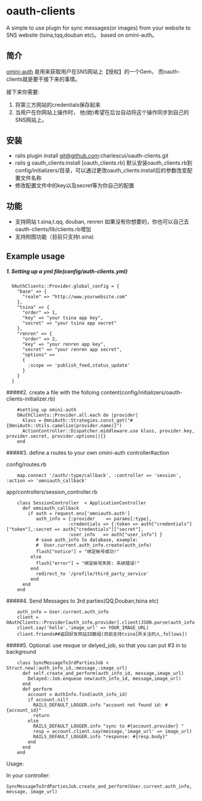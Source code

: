 oauth-clients
================

A simple to use plugin for sync messages(or images) from your website to SNS website (tsina,tqq,douban etc)。 based on omini-auth。

## 简介

[omini-auth](https://github.com/intridea/omniauth) 是用来获取用户在SNS网站上【授权】的一个Gem， 而oauth-clients就是要干接下来的事情。

接下来你需要:

1. 将第三方网站的credentials保存起来
2. 当用户在你网站上操作时， 他(她)希望在后台自动将这个操作同步到自己的SNS网站上。

## 安装

* rails plugin install git@github.com:charlescui/oauth-clients.git
* rails g oauth_clients:install [oauth_clients.rb]
	默认安装oauth_clients.rb到config/initializers/目录，可以通过更改oauth_clients:install后的参数改变配置文件名称
* 修改配置文件中的key以及secret等为你自己的配置

## 功能

* 支持网站 t.sina,t.qq,  douban, renren
	 如果没有你想要的，你也可以自己去 oauth-clients/lib/clients.rb增加
* 支持附图功能（目前只支持t.sina)

## Example usage

##### 1. Setting up a yml file(config/auth-clients.yml)
  
      OAuthClients::Provider.global_config = {
        "base" => {
          "realm" => "http://www.yourwebsite.com"
        },
        "tsina" => {
          "order" => 1,
          "key" => "your tsina app key",
          "secret" => "your tsina app secret"
        },
        "renren" => {
          "order" => 2,
          "key" => "your renren app key",
          "secret" => "your renren app secret",
          "options" =>
          {
            :scope => 'publish_feed,status_update'
          }
        }
      }

#####2. create a file with the folloing content(config/initializers/oauth-clients-initializer.rb)

		#setting up omini-auth
		OAuthClients::Provider.all.each do |provider|
		  klass = OmniAuth::Strategies.const_get("#{OmniAuth::Utils.camelize(provider.name)}")
		  ActionController::Dispatcher.middleware.use klass, provider.key, provider.secret, provider.options||{}
		end
		
#####3. define a routes to your own omini-auth controller\#action

  config/routes.rb

		map.connect '/auth/:type/callback', :controller => 'session', :action => 'omniauth_callback'

  app/controllers/session_controller.rb

		class SessionController  < ApplicationController
		  def omniauth_callback
		    if auth = request.env['omniauth.auth']
		       auth_info = {:provider    => params[:type],
		                   :credentials => {:token => auth["credentials"]["token"],:secret => auth["credentials"]["secret"],
		                   :user_info   => auth["user_info"] }
		       # save auth_info to database, example:
		       #  User.current.auth_info.create(auth_info)				
		       flash["notice"] = "绑定帐号成功!"
		     else
		       flash["error"] = "绑定帐号失败: 系统错误!"
		     end
		       redirect_to '/profile/third_party_service'
		     end
		  end
		end
		
#####4. Send Messages to 3rd parties(QQ,Douban,tsina etc)

		auth_info = User.current.auth_info	
		client = OAuthClients::Provider[auth_info.provider].client(JSON.parse(auth_info.data))
		client.say('hello','image_url' => YOUR_IMAGE_URL)
		client.friends##返回好友网站ID数组(目前支持tsina[所关注的人,follows])


#####5. Optional: use resque or delyed_job, so that you can put #3 in to background

		class SyncMessageTo3rdPartiesJob < Struct.new(:auth_info_id,:message,:image_url)  
		  def self.create_and_perform(auth_info_id, message,image_url)
		    Delayed::Job.enqueue new(auth_info_id, message,image_url)
		  end    
		  def perform
		    account = AuthInfo.find(auth_info_id)
		    if account.nil?
		      RAILS_DEFAULT_LOGGER.info "account not found id: #{account_id}"
		      return
		    else
		      RAILS_DEFAULT_LOGGER.info "sync to #{account.provider} "
		      resp = account.client.say(message,'image_url' => image_url)
		      RAILS_DEFAULT_LOGGER.info "response: #{resp.body}"
		    end
		  end
		end

Usage:

In your controller:

	SyncMessageTo3rdPartiesJob.create_and_perform(User.current.auth_info, message, image_url)
